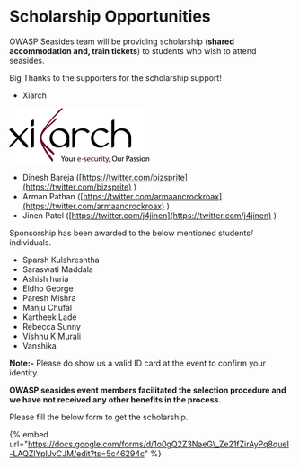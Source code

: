 # Scholarship Opportunities

OWASP Seasides team will be providing scholarship \(**shared accommodation and, train tickets**\) to students who wish to attend seasides. 

Big Thanks to the supporters for the scholarship support!

* Xiarch

![](../.gitbook/assets/ziarch_sponsor.png)

* Dinesh Bareja \([https://twitter.com/bizsprite](https://twitter.com/bizsprite) \)
* Arman Pathan \([https://twitter.com/armaancrockroax](https://twitter.com/armaancrockroax) \)
* Jinen Patel \([https://twitter.com/j4jinen](https://twitter.com/j4jinen) \)

Sponsorship has been awarded to the below mentioned students/ individuals.

* Sparsh Kulshreshtha
* Saraswati Maddala
* Ashish huria
* Eldho George
* Paresh Mishra
* Manju Chufal
* Kartheek Lade
* Rebecca Sunny
* Vishnu K Murali
* Vanshika

**Note:-** Please do show us a valid ID card at the event to confirm your identity.

**OWASP seasides event members facilitated the selection procedure and we have not received any other benefits in the process.**

Please fill the below form to get the scholarship.

{% embed url="https://docs.google.com/forms/d/1o0gQ2Z3NaeG\_Ze21fZirAyPq8queI-LAQZlYpIJvCJM/edit?ts=5c46294c" %}



